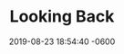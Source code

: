 ---
layout: post
title:  "Looking Back"
date:   2019-08-23 18:54:40 -0600
categories: jekyll update
---